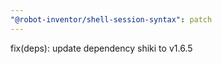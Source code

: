 ```yaml
---
"@robot-inventor/shell-session-syntax": patch
---
```


fix(deps): update dependency shiki to v1.6.5
